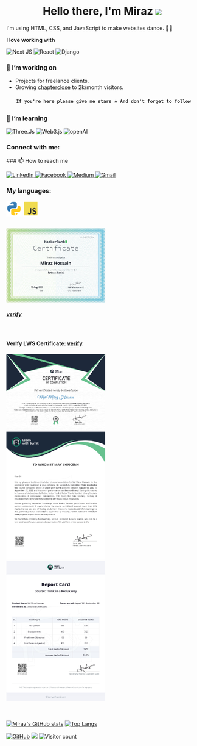 <h1 align="center">
    Hello there, I'm Miraz <img src="https://github.com/blackcater/blackcater/raw/main/images/Hi.gif" height="32"/><br>
</h1>

I'm using HTML, CSS, and JavaScript to make websites dance. 🕺🏽

**I love working with**

<div display="flex">
  <img src="https://img.shields.io/badge/Next-black?style=for-the-badge&logo=next.js&logoColor=white" alt="Next JS"/>
  <img src="https://img.shields.io/badge/react-%2320232a.svg?style=for-the-badge&logo=react&logoColor=%2361DAFB" alt="React"/>
  <img src="https://camo.githubusercontent.com/08fce5ab005e9b770295d3ce978d1e26386596c2f2a19589f165e21030183dcc/68747470733a2f2f696d672e736869656c64732e696f2f7374617469632f76313f7374796c653d666f722d7468652d6261646765266d6573736167653d446a616e676f26636f6c6f723d303932453230266c6f676f3d446a616e676f266c6f676f436f6c6f723d464646464646266c6162656c3d" alt="Django"/>
</div>

### 🔭 I’m working on

-   Projects for freelance clients.
-   Growing [chapterclose](https://chapterclose.com) to 2k/month visitors.

<h4 align="center">
  
     If you're here please give me stars ⭐ And don't forget to follow
    
</h4>

### 🌱 I’m learning

<div display="flex">
  <img src="https://camo.githubusercontent.com/910e20b52408beae57b2a6cd38022f6aba900989afd80e3fb6a45f5643e7d102/68747470733a2f2f696d672e736869656c64732e696f2f7374617469632f76313f7374796c653d666f722d7468652d6261646765266d6573736167653d54687265652e6a7326636f6c6f723d303030303030266c6f676f3d54687265652e6a73266c6f676f436f6c6f723d464646464646266c6162656c3d" alt="Three.Js"/>
  <img src="https://camo.githubusercontent.com/dac019950eef8d01273165bad0311438bbb0d69f649715ac7720860399db50a4/68747470733a2f2f696d672e736869656c64732e696f2f7374617469632f76313f7374796c653d666f722d7468652d6261646765266d6573736167653d576562332e6a7326636f6c6f723d463136383232266c6f676f3d576562332e6a73266c6f676f436f6c6f723d464646464646266c6162656c3d" alt="Web3.js"/>
  <img src="https://camo.githubusercontent.com/ea872adb9aba9cf6b4e976262f6d4b83b97972d0d5a7abccfde68eb2ae55325f/68747470733a2f2f696d672e736869656c64732e696f2f7374617469632f76313f7374796c653d666f722d7468652d6261646765266d6573736167653d4f70656e414926636f6c6f723d343132393931266c6f676f3d4f70656e4149266c6f676f436f6c6f723d464646464646266c6162656c3d" alt='openAI' />
</div>

### Connect with me:

<p align="left" dir="auto">
<!-- <a href="https://t.me/romanbugrin7" rel="nofollow"><img align="center" src="img/Telegram.svg" alt="1" height="40" width="40" style="max-width: 100%;"></a>
<a href="https://vk.com/bugrinroman" rel="nofollow"><img align="center" src="img/vk.svg" alt="1" height="40" width="40" style="max-width: 100%;"></a>
<a href="https://www.instagram.com/roman.bugrin/" rel="nofollow"><img align="center" src="img/inst.svg" alt="1" height="40" width="40" style="max-width: 100%;"></a> -->
### 📫 How to reach me

<div display="flex">
  <a href="https://www.linkedin.com/in/clevermiraz/" target="_blank">
    <img src="https://img.shields.io/badge/linkedin-%230077B5.svg?style=for-the-badge&logo=linkedin&logoColor=white" alt="LinkedIn"/>
  </a>
  <a href="https://facebook.com/mirazhs.xy" target="_blank">
    <img src="https://camo.githubusercontent.com/ae469df0ca892760cf6edd0c12b154d6d18dd56c019ad0fc12d881c17d3db3d3/68747470733a2f2f696d672e736869656c64732e696f2f7374617469632f76313f7374796c653d666f722d7468652d6261646765266d6573736167653d46616365626f6f6b26636f6c6f723d313837374632266c6f676f3d46616365626f6f6b266c6f676f436f6c6f723d464646464646266c6162656c3d" alt="Facebook"/>
  </a>
  <a href="https://medium.com/@mirazhs" target="_blank">
    <img src="https://img.shields.io/badge/Medium-12100E?style=for-the-badge&logo=medium&logoColor=white" alt="Medium"/>
  </a>
  <a href="mailto:mirazhs@gmail.com" target="_blank">
    <img src="https://img.shields.io/badge/Gmail-D14836?style=for-the-badge&logo=gmail&logoColor=white" alt="Gmail"/>
  </a>
</div>

### My languages:

<p align="left" dir="auto">
    <img align="center" src="img/python.svg" alt="1" height="40" width="40" style="max-width: 100%;">
    <img align="center" src="img/js.svg" alt="1" height="40" width="40" style="max-width: 100%;">
</p>

<br>

<div class='cert'>
<a href='https://www.hackerrank.com/certificates/d4becfbc5b24' target="_blank">
    <img src="img/python_certificate.png" alt="1" style="width: 260px;">
</a>
</div>

##### [verify](https://www.hackerrank.com/certificates/d4becfbc5b24)

<br>

#### Verify LWS Certificate: [verify](https://learnwithsumit.com/certificates/verify/LWSCTXN-U8WKAI0N)

<div class='cert'>
<a href='https://learnwithsumit.com/certificates/verify/LWSCTXN-U8WKAI0N' target="_blank">
    <img src="img/LWS-Certificate-Redux.jpg" alt="1" style="width: 260px;">
</a>

<a href='https://learnwithsumit.com/certificates/verify/LWSCTXN-U8WKAI0N' target="_blank">
    <img src="img/LWS-Recommendation-Letter-Redux.jpg" alt="1" style="width: 260px;">
</a>

<a href='https://learnwithsumit.com/certificates/verify/LWSCTXN-U8WKAI0N' target="_blank">
    <img src="img/LWS-Report-Card.jpg" alt="1" style="width: 260px;">
</a>
</div>
<br><br>

[![Miraz's GitHub stats](https://github-readme-stats.vercel.app/api?username=clevermiraz&show_icons=true&hide_border=true&hide=contribs)](https://github.com/anuraghazra/github-readme-stats)
[![Top Langs](https://github-readme-stats.vercel.app/api/top-langs/?username=clevermiraz&hide_border=true&layout=compact)](https://github.com/anuraghazra/github-readme-stats)

<!-- Show Flower stars and Visitor Badge -->

[![GitHub](https://img.shields.io/badge/dynamic/json?label=Followers&color=red&query=%24.data.totalSubs&url=https%3A%2F%2Fapi.spencerwoo.com%2Fsubstats%2F%3Fsource%3Dgithub%26queryKey%3Dclevemiraz&longCache=true)](https://github.com/clevermiraz)
![](https://img.shields.io/badge/dynamic/json?label=%20Stars&query=%24.stars&url=https://api.github-star-counter.workers.dev/user/clevermiraz)
![Visitor count](https://shields-io-visitor-counter.herokuapp.com/badge?page=https://github.com/clevermiraz&color=Chartreuse)
